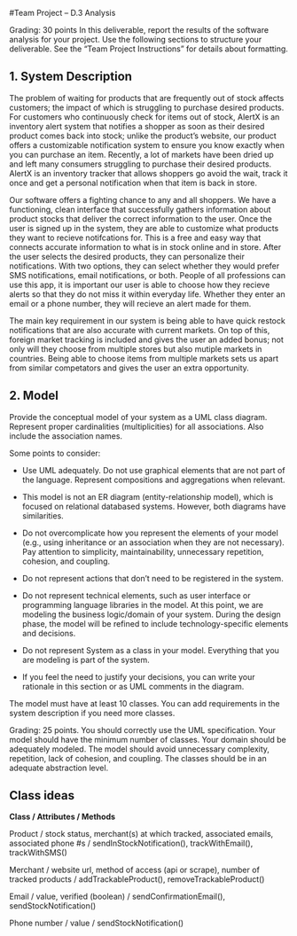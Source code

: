 #Team Project – D.3 Analysis

Grading: 30 points
In this deliverable, report the results of the software analysis for your project. Use the following
sections to structure your deliverable. See the “Team Project Instructions” for details about
formatting. 

## 1. System Description
  The problem of waiting for products that are frequently out of stock affects customers; the impact of which is struggling to purchase desired products. For customers who continuously check for items out of stock, AlertX is an inventory alert system that notifies a shopper as soon as their desired product comes back into stock; unlike the product’s website, our product offers a customizable notification system to ensure you know exactly when you can purchase an item. Recently, a lot of markets have been dried up and left many consumers struggling to purchase their desired products. AlertX is an inventory tracker that allows shoppers go avoid the wait, track it once and get a personal notification when that item is back in store. 

  Our software offers a fighting chance to any and all shoppers. We have a functioning, clean interface that successfully gathers information about product stocks that deliver the correct information to the user. Once the user is signed up in the system, they are able to customize what products they want to recieve notifcations for. This is a free and easy way that connects accurate information to what is in stock online and in store. After the user selects the desired products, they can personalize their notifications. With two options, they can select whether they would prefer SMS notifications, email notifications, or both. People of all professions can use this app, it is important our user is able to choose how they recieve alerts so that they do not miss it within everyday life. Whether they enter an email or a phone number, they will recieve an alert made for them.

  The main key requirement in our system is being able to have quick restock notifications that are also accurate with current markets. On top of this, foreign market tracking is included and gives the user an added bonus; not only will they choose from multiple stores but also mutiple markets in countries. Being able to choose items from multiple markets sets us apart from similar competators and gives the user an extra opportunity. 

## 2. Model
Provide the conceptual model of your system as a UML class diagram. Represent proper
cardinalities (multiplicities) for all associations. Also include the association names. 

Some points to consider:
* Use UML adequately. Do not use graphical elements that are not part of the
language. Represent compositions and aggregations when relevant. 

* This model is not an ER diagram (entity-relationship model), which is focused on
relational databased systems. However, both diagrams have similarities. 

* Do not overcomplicate how you represent the elements of your model (e.g., using
inheritance or an association when they are not necessary). Pay attention to
simplicity, maintainability, unnecessary repetition, cohesion, and coupling.

* Do not represent actions that don’t need to be registered in the system.

* Do not represent technical elements, such as user interface or programming
language libraries in the model. At this point, we are modeling the business
logic/domain of your system. During the design phase, the model will be refined
to include technology-specific elements and decisions. 

* Do not represent System as a class in your model. Everything that you are
modeling is part of the system.

* If you feel the need to justify your decisions, you can write your rationale in this
section or as UML comments in the diagram.

The model must have at least 10 classes. You can add requirements in the system
description if you need more classes. 

Grading: 25 points. You should correctly use the UML specification. Your model should
have the minimum number of classes. Your domain should be adequately modeled. The
model should avoid unnecessary complexity, repetition, lack of cohesion, and coupling.
The classes should be in an adequate abstraction level.


## Class ideas

**Class / Attributes / Methods**

Product / stock status, merchant(s) at which tracked, associated emails, associated phone #s / sendInStockNotification(), trackWithEmail(), trackWithSMS()

Merchant / website url, method of access (api or scrape), number of tracked products / addTrackableProduct(), removeTrackableProduct()

Email / value, verified (boolean) / sendConfirmationEmail(), sendStockNotification()

Phone number / value / sendStockNotification()

